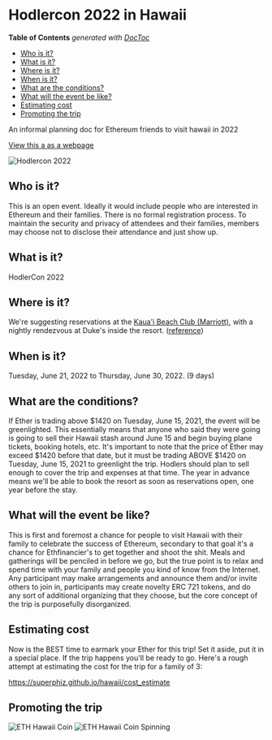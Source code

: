 # Hodlercon 2022 in Hawaii

<!-- START doctoc generated TOC please keep comment here to allow auto update -->
<!-- DON'T EDIT THIS SECTION, INSTEAD RE-RUN doctoc TO UPDATE -->
**Table of Contents**  *generated with [DocToc](https://github.com/thlorenz/doctoc)*

- [Who is it?](#who-is-it)
- [What is it?](#what-is-it)
- [Where is it?](#where-is-it)
- [When is it?](#when-is-it)
- [What are the conditions?](#what-are-the-conditions)
- [What will the event be like?](#what-will-the-event-be-like)
- [Estimating cost](#estimating-cost)
- [Promoting the trip](#promoting-the-trip)

<!-- END doctoc generated TOC please keep comment here to allow auto update -->

An informal planning doc for Ethereum friends to visit hawaii in 2022

[View this a as a webpage](https://superphiz.github.io/hawaii/)

![Hodlercon 2022](/ethereum.jpg)

## Who is it?

This is an open event. Ideally it would include people who are interested in Ethereum and their families. There is no formal registration process. To maintain the security and privacy of attendees and their families, members may choose not to disclose their attendance and just show up.

## What is it?

HodlerCon 2022

## Where is it?

We're suggesting reservations at the [Kaua'i Beach Club (Marriott)](https://www.marriott.com/hotels/travel/lihka-marriotts-kauai-beach-club/), with a nightly rendezvous at Duke's inside the resort. ([reference](https://www.reddit.com/r/ethfinance/comments/f3o0t8/daily_general_discussion_february_14_2020/fhnvcf6/))

## When is it?

Tuesday, June 21, 2022 to Thursday, June 30, 2022. (9 days)

## What are the conditions?

If Ether is trading above $1420 on Tuesday, June 15, 2021, the event will be greenlighted. This essentially means that anyone who said they were going is going to sell their Hawaii stash around June 15 and begin buying plane tickets, booking hotels, etc. It's important to note that the price of Ether may exceed $1420 before that date, but it must be trading ABOVE $1420 on Tuesday, June 15, 2021 to greenlight the trip. Hodlers should plan to sell enough to cover the trip and expenses at that time. The year in advance means we'll be able to book the resort as soon as reservations open, one year before the stay.

## What will the event be like?

This is first and foremost a chance for people to visit Hawaii with their family to celebrate the success of Ethereum, secondary to that goal it's a chance for Ethfinancier's to get together and shoot the shit. Meals and gatherings will be penciled in before we go, but the true point is to relax and spend time with your family and people you kind of know from the Internet. Any participant may make arrangements and announce them and/or invite others to join in, participants may create novelty ERC 721 tokens, and do any sort of additional organizing that they choose, but the core concept of the trip is purposefully disorganized.

## Estimating cost

Now is the BEST time to earmark your Ether for this trip! Set it aside, put it in a special place. If the trip happens you'll be ready to go. Here's a rough attempt at estimating the cost for the trip for a family of 3:

https://superphiz.github.io/hawaii/cost_estimate


## Promoting the trip
![ETH Hawaii Coin](/EthHawaiiCoin.png)
![ETH Hawaii Coin Spinning](/EthHawaiiCoinSpin.gif)
